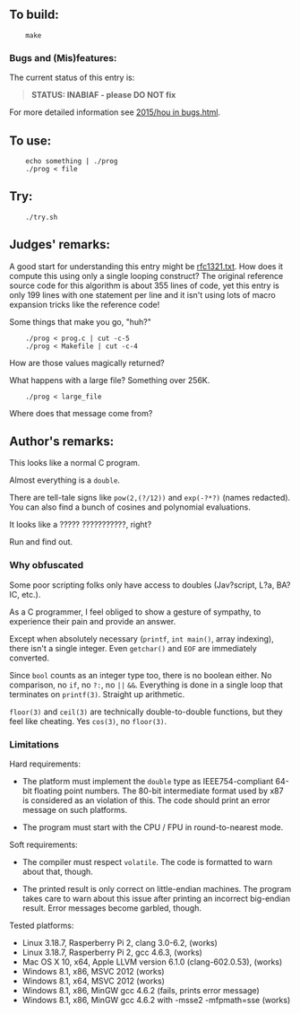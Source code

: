 ## To build:

``` <!---sh-->
    make
```


### Bugs and (Mis)features:

The current status of this entry is:

> **STATUS: INABIAF - please DO NOT fix**

For more detailed information see [2015/hou in bugs.html](../../bugs.html#2015_hou).


## To use:

``` <!---sh-->
    echo something | ./prog
    ./prog < file
```


## Try:

``` <!---sh-->
    ./try.sh
```


## Judges' remarks:

A good start for understanding this entry might be
[rfc1321.txt](rfc1321.txt). How does it compute this using only a
single looping construct? The original reference source code for this
algorithm is about 355 lines of code, yet this entry is only 199 lines with
one statement per line and it isn't using lots of macro expansion tricks like
the reference code!

Some things that make you go, "huh?"

``` <!---sh-->
    ./prog < prog.c | cut -c-5
    ./prog < Makefile | cut -c-4
```

How are those values magically returned?

What happens with a large file? Something over 256K.

``` <!---sh-->
    ./prog < large_file
```

Where does that message come from?


## Author's remarks:

This looks like a normal C program.

Almost everything is a `double`.

There are tell-tale signs like `pow(2,(?/12))` and `exp(-?*?)` (names redacted).
You can also find a bunch of cosines and polynomial evaluations.

It looks like a ????? ???????????, right?

Run and find out.


### Why obfuscated

Some poor scripting folks only have access to doubles (Jav?script, L?a, BA?IC,
etc.).

As a C programmer, I feel obliged to show a gesture of sympathy, to experience
their pain and provide an answer.

Except when absolutely necessary (`printf`, `int main()`, array indexing), there
isn't a single integer. Even `getchar()` and `EOF` are immediately converted.

Since `bool` counts as an integer type too, there is no boolean either. No
comparison, no `if`, no `?:`, no `||` `&&`. Everything is done in a single loop
that terminates on `printf(3)`. Straight up arithmetic.

`floor(3)` and `ceil(3)` are technically double-to-double functions, but they feel
like cheating. Yes `cos(3)`, no `floor(3)`.


### Limitations

Hard requirements:

* The platform must implement the `double` type as IEEE754-compliant 64-bit
floating point numbers.  The 80-bit intermediate format used by x87 is
considered as an violation of this. The code should print an error message on
such platforms.

* The program must start with the CPU / FPU in round-to-nearest mode.

Soft requirements:

* The compiler must respect `volatile`. The code is formatted to warn about
that, though.

* The printed result is only correct on little-endian machines. The program
takes care to warn about this issue after printing an incorrect big-endian
result. Error messages become garbled, though.

Tested platforms:

* Linux 3.18.7, Rasperberry Pi 2, clang 3.0-6.2, (works)
* Linux 3.18.7, Rasperberry Pi 2, gcc 4.6.3, (works)
* Mac OS X 10, x64, Apple LLVM version 6.1.0 (clang-602.0.53), (works)
* Windows 8.1, x86, MSVC 2012 (works)
* Windows 8.1, x64, MSVC 2012 (works)
* Windows 8.1, x86, MinGW gcc 4.6.2 (fails, prints error message)
* Windows 8.1, x86, MinGW gcc 4.6.2 with -msse2 -mfpmath=sse (works)

<!--

    Copyright © 1984-2024 by Landon Curt Noll. All Rights Reserved.

    You are free to share and adapt this file under the terms of this license:

        Creative Commons Attribution-ShareAlike 4.0 International (CC BY-SA 4.0)

    For more information, see:

        https://creativecommons.org/licenses/by-sa/4.0/

-->

